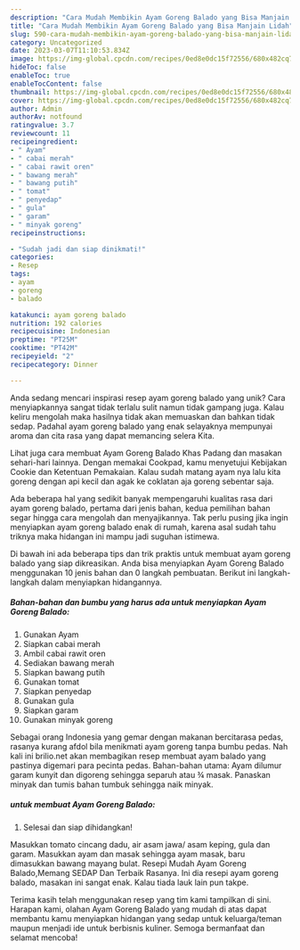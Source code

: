```yaml
---
description: "Cara Mudah Membikin Ayam Goreng Balado yang Bisa Manjain Lidah"
title: "Cara Mudah Membikin Ayam Goreng Balado yang Bisa Manjain Lidah"
slug: 590-cara-mudah-membikin-ayam-goreng-balado-yang-bisa-manjain-lidah
category: Uncategorized
date: 2023-03-07T11:10:53.834Z
image: https://img-global.cpcdn.com/recipes/0ed8e0dc15f72556/680x482cq70/ayam-goreng-balado-foto-resep-utama.jpg
hideToc: false
enableToc: true
enableTocContent: false
thumbnail: https://img-global.cpcdn.com/recipes/0ed8e0dc15f72556/680x482cq70/ayam-goreng-balado-foto-resep-utama.jpg
cover: https://img-global.cpcdn.com/recipes/0ed8e0dc15f72556/680x482cq70/ayam-goreng-balado-foto-resep-utama.jpg
author: Admin
authorAv: notfound
ratingvalue: 3.7
reviewcount: 11
recipeingredient:
- " Ayam"
- " cabai merah"
- " cabai rawit oren"
- " bawang merah"
- " bawang putih"
- " tomat"
- " penyedap"
- " gula"
- " garam"
- " minyak goreng"
recipeinstructions:

- "Sudah jadi dan siap dinikmati!"
categories:
- Resep
tags:
- ayam
- goreng
- balado

katakunci: ayam goreng balado 
nutrition: 192 calories
recipecuisine: Indonesian
preptime: "PT25M"
cooktime: "PT42M"
recipeyield: "2"
recipecategory: Dinner

---
```





Anda sedang mencari inspirasi resep ayam goreng balado yang unik? Cara menyiapkannya sangat tidak terlalu sulit namun tidak gampang juga. Kalau keliru mengolah maka hasilnya tidak akan memuaskan dan bahkan tidak sedap. Padahal ayam goreng balado yang enak selayaknya mempunyai aroma dan cita rasa yang dapat memancing selera Kita.





Lihat juga cara membuat Ayam Goreng Balado Khas Padang dan masakan sehari-hari lainnya. Dengan memakai Cookpad, kamu menyetujui Kebijakan Cookie dan Ketentuan Pemakaian. Kalau sudah matang ayam nya lalu kita goreng dengan api kecil dan agak ke coklatan aja goreng sebentar saja.

Ada beberapa hal yang sedikit banyak mempengaruhi kualitas rasa dari ayam goreng balado, pertama dari jenis bahan, kedua pemilihan bahan segar hingga cara mengolah dan menyajikannya. Tak perlu pusing jika ingin menyiapkan ayam goreng balado enak di rumah, karena asal sudah tahu triknya maka hidangan ini mampu jadi suguhan istimewa.






Di bawah ini ada beberapa tips dan trik praktis untuk membuat ayam goreng balado yang siap dikreasikan. Anda bisa menyiapkan Ayam Goreng Balado menggunakan 10 jenis bahan dan 0 langkah pembuatan. Berikut ini langkah-langkah dalam menyiapkan hidangannya.

<!--inarticleads1-->

##### Bahan-bahan dan bumbu yang harus ada untuk menyiapkan Ayam Goreng Balado:

1. Gunakan  Ayam
1. Siapkan  cabai merah
1. Ambil  cabai rawit oren
1. Sediakan  bawang merah
1. Siapkan  bawang putih
1. Gunakan  tomat
1. Siapkan  penyedap
1. Gunakan  gula
1. Siapkan  garam
1. Gunakan  minyak goreng


Sebagai orang Indonesia yang gemar dengan makanan bercitarasa pedas, rasanya kurang afdol bila menikmati ayam goreng tanpa bumbu pedas. Nah kali ini brilio.net akan membagikan resep membuat ayam balado yang pastinya digemari para pecinta pedas. Bahan-bahan utama: Ayam dilumur garam kunyit dan digoreng sehingga separuh atau ¾ masak. Panaskan minyak dan tumis bahan tumbuk sehingga naik minyak. 

<!--inarticleads2-->

#####  untuk membuat Ayam Goreng Balado:


1. Selesai dan siap dihidangkan!

Masukkan tomato cincang dadu, air asam jawa/ asam keping, gula dan garam. Masukkan ayam dan masak sehingga ayam masak, baru dimasukkan bawang mayang bulat. Resepi Mudah Ayam Goreng Balado,Memang SEDAP Dan Terbaik Rasanya. Ini dia resepi ayam goreng balado, masakan ini sangat enak. Kalau tiada lauk lain pun takpe. 

Terima kasih telah menggunakan resep yang tim kami tampilkan di sini. Harapan kami, olahan Ayam Goreng Balado yang mudah di atas dapat membantu kamu menyiapkan hidangan yang sedap untuk keluarga/teman maupun menjadi ide untuk berbisnis kuliner. Semoga bermanfaat dan selamat mencoba!
